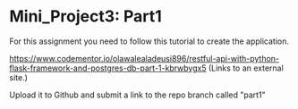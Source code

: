 
# Mini_Project3: Part1

For this assignment you need to follow this tutorial to create the application.

https://www.codementor.io/olawalealadeusi896/restful-api-with-python-flask-framework-and-postgres-db-part-1-kbrwbygx5 (Links to an external site.)

Upload it to Github and submit a link to the repo branch called "part1"